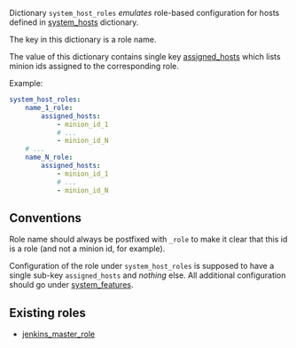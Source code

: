 
Dictionary `system_host_roles` _emulates_ role-based configuration for hosts
defined in [system_hosts](docs/projects/common/pillars/system_hosts/readme.md) dictionary.

The key in this dictionary is a role name.

The value of this dictionary contains single key [assigned_hosts](docs/projects/common/pillars/system_hosts/_role/assigned_hosts/readme.md)
which lists minion ids assigned to the corresponding role.

Example:
```yaml
system_host_roles:
    name_1_role:
        assigned_hosts:
            - minion_id_1
            # ...
            - minion_id_N
    # ...
    name_N_role:
        assigned_hosts:
            - minion_id_1
            # ...
            - minion_id_N
```

## Conventions ##

Role name should always be postfixed with `_role` to make it clear that this id is a role (and not a minion id, for example).

Configuration of the role under `system_host_roles` is supposed to have a single sub-key `assigned_hosts` and _nothing_ else.
All additional configuration should go under [system_features](docs/projects/common/pillars/system_features/readme.md).

## Existing roles ##

* [jenkins_master_role](docs/projects/common/pillars/system_host_roles/jenkins_master_role/readme.md)

